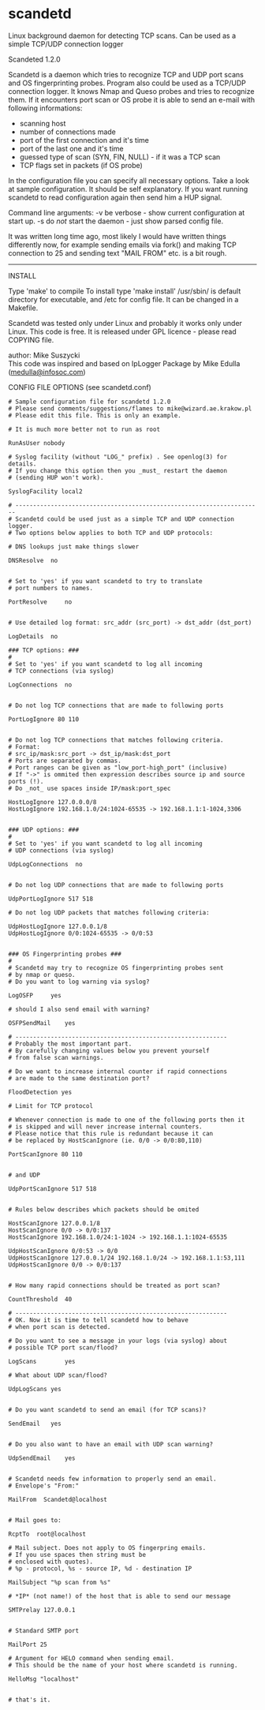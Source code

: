 # scandetd
Linux background daemon for detecting TCP scans. Can be used as a simple TCP/UDP connection logger

Scandeted 1.2.0
 
Scandetd is a daemon which tries to recognize TCP and UDP port scans 
and OS fingerprinting probes. Program also could be used as a TCP/UDP
connection logger.
It knows Nmap and Queso probes and tries to recognize them.
If it encounters port scan or OS probe  it is able to send an e-mail 
with following informations:
  
  - scanning host  
  - number of connections made
  - port of the first connection and it's time
  - port of the last one and it's time
  - guessed type of scan (SYN, FIN, NULL) - if it was a TCP scan 
  - TCP flags set in packets (if OS probe)

In the configuration file you can specify all necessary options.
Take a look at sample configuration. It should be self explanatory. 
If you want running scandetd to read configuration again then send him
a HUP signal.

Command line arguments:
-v	be verbose - show current configuration at start up.
-s 	do _not_ start the daemon - just show parsed config file.

It was written long time ago, most likely I would have written things differently now,
for example sending emails via fork() and making TCP connection to 25 and sending
text "MAIL FROM" etc. is a bit rough.

----------------------------------------------------------------------
INSTALL
 
Type 'make' to compile
To install type 'make install' 
/usr/sbin/ is default directory for executable, and /etc for config file.
It can be changed in a Makefile.

Scandetd was tested only under Linux and probably it works only under Linux.
This code is free.
It is released under GPL licence - please read COPYING file.

author: Mike Suszycki	
This code was inspired and based on IpLogger Package 
by Mike Edulla (medulla@infosoc.com) 

CONFIG FILE OPTIONS (see scandetd.conf)
```
# Sample configuration file for scandetd 1.2.0
# Please send comments/suggestions/flames to mike@wizard.ae.krakow.pl
# Please edit this file. This is only an example.

# It is much more better not to run as root

RunAsUser nobody

# Syslog facility (without "LOG_" prefix) . See openlog(3) for details.
# If you change this option then you _must_ restart the daemon
# (sending HUP won't work).

SyslogFacility local2

# ----------------------------------------------------------------------
# Scandetd could be used just as a simple TCP and UDP connection logger.
# Two options below applies to both TCP and UDP protocols:

# DNS lookups just make things slower

DNSResolve	no


# Set to 'yes' if you want scandetd to try to translate
# port numbers to names.

PortResolve 	no


# Use detailed log format: src_addr (src_port) -> dst_addr (dst_port)

LogDetails	no

### TCP options: ###
#
# Set to 'yes' if you want scandetd to log all incoming
# TCP connections (via syslog)

LogConnections  no


# Do not log TCP connections that are made to following ports 

PortLogIgnore 80 110


# Do not log TCP connections that matches following criteria.
# Format:
# src_ip/mask:src_port -> dst_ip/mask:dst_port
# Ports are separated by commas.
# Port ranges can be given as "low_port-high_port" (inclusive)
# If "->" is ommited then expression describes source ip and source ports (!).
# Do _not_ use spaces inside IP/mask:port_spec                                       

HostLogIgnore 127.0.0.0/8
HostLogIgnore 192.168.1.0/24:1024-65535 -> 192.168.1.1:1-1024,3306


### UDP options: ###
#
# Set to 'yes' if you want scandetd to log all incoming
# UDP connections (via syslog)

UdpLogConnections  no


# Do not log UDP connections that are made to following ports 

UdpPortLogIgnore 517 518

# Do not log UDP packets that matches following criteria:

UdpHostLogIgnore 127.0.0.1/8
UdpHostLogIgnore 0/0:1024-65535 -> 0/0:53


### OS Fingerprinting probes ###
#
# Scandetd may try to recognize OS fingerprinting probes sent
# by nmap or queso.
# Do you want to log warning via syslog?

LogOSFP		yes

# should I also send email with warning?

OSFPSendMail	yes

# ------------------------------------------------------------
# Probably the most important part.
# By carefully changing values below you prevent yourself
# from false scan warnings.

# Do we want to increase internal counter if rapid connections
# are made to the same destination port?

FloodDetection yes

# Limit for TCP protocol

# Whenever connection is made to one of the following ports then it
# is skipped and will never increase internal counters.
# Please notice that this rule is redundant because it can
# be replaced by HostScanIgnore (ie. 0/0 -> 0/0:80,110)

PortScanIgnore 80 110


# and UDP

UdpPortScanIgnore 517 518


# Rules below describes which packets should be omited

HostScanIgnore 127.0.0.1/8 
HostScanIgnore 0/0 -> 0/0:137
HostScanIgnore 192.168.1.0/24:1-1024 -> 192.168.1.1:1024-65535

UdpHostScanIgnore 0/0:53 -> 0/0
UdpHostScanIgnore 127.0.0.1/24 192.168.1.0/24 -> 192.168.1.1:53,111
UdpHostScanIgnore 0/0 -> 0/0:137


# How many rapid connections should be treated as port scan?

CountThreshold	40

# ------------------------------------------------------------
# OK. Now it is time to tell scandetd how to behave
# when port scan is detected.

# Do you want to see a message in your logs (via syslog) about
# possible TCP port scan/flood?

LogScans        yes

# What about UDP scan/flood?

UdpLogScans	yes


# Do you want scandetd to send an email (for TCP scans)?

SendEmail 	yes


# Do you also want to have an email with UDP scan warning?

UdpSendEmail	yes


# Scandetd needs few information to properly send an email.
# Envelope's "From:"

MailFrom  Scandetd@localhost


# Mail goes to:

RcptTo 	root@localhost

# Mail subject. Does not apply to OS fingerpring emails.
# If you use spaces then string must be
# enclosed with quotes).
# %p - protocol, %s - source IP, %d - destination IP

MailSubject	"%p scan from %s"

# *IP* (not name!) of the host that is able to send our message

SMTPrelay 127.0.0.1


# Standard SMTP port

MailPort 25

# Argument for HELO command when sending email.
# This should be the name of your host where scandetd is running.

HelloMsg "localhost"


# that's it. 
```
